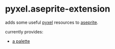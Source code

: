 # pyxel.aseprite-extension

adds some useful [pyxel](https://github.com/kitao/pyxel) resources to
[aseprite](https://www.aseprite.org/).

currently provides:

* [a palette](pyxel-palette.gpl)


